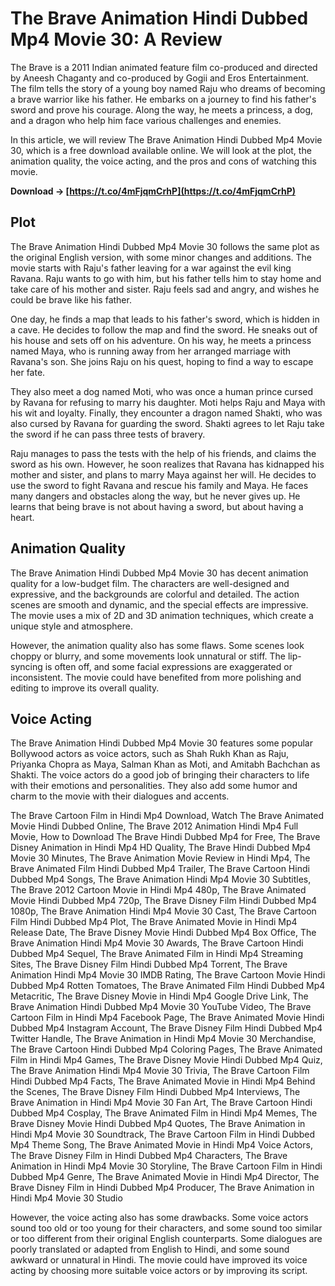 # The Brave Animation Hindi Dubbed Mp4 Movie 30: A Review
 
The Brave is a 2011 Indian animated feature film co-produced and directed by Aneesh Chaganty and co-produced by Gogii and Eros Entertainment. The film tells the story of a young boy named Raju who dreams of becoming a brave warrior like his father. He embarks on a journey to find his father's sword and prove his courage. Along the way, he meets a princess, a dog, and a dragon who help him face various challenges and enemies.
 
In this article, we will review The Brave Animation Hindi Dubbed Mp4 Movie 30, which is a free download available online. We will look at the plot, the animation quality, the voice acting, and the pros and cons of watching this movie.
 
**Download → [https://t.co/4mFjqmCrhP](https://t.co/4mFjqmCrhP)**


 
## Plot
 
The Brave Animation Hindi Dubbed Mp4 Movie 30 follows the same plot as the original English version, with some minor changes and additions. The movie starts with Raju's father leaving for a war against the evil king Ravana. Raju wants to go with him, but his father tells him to stay home and take care of his mother and sister. Raju feels sad and angry, and wishes he could be brave like his father.
 
One day, he finds a map that leads to his father's sword, which is hidden in a cave. He decides to follow the map and find the sword. He sneaks out of his house and sets off on his adventure. On his way, he meets a princess named Maya, who is running away from her arranged marriage with Ravana's son. She joins Raju on his quest, hoping to find a way to escape her fate.
 
They also meet a dog named Moti, who was once a human prince cursed by Ravana for refusing to marry his daughter. Moti helps Raju and Maya with his wit and loyalty. Finally, they encounter a dragon named Shakti, who was also cursed by Ravana for guarding the sword. Shakti agrees to let Raju take the sword if he can pass three tests of bravery.
 
Raju manages to pass the tests with the help of his friends, and claims the sword as his own. However, he soon realizes that Ravana has kidnapped his mother and sister, and plans to marry Maya against her will. He decides to use the sword to fight Ravana and rescue his family and Maya. He faces many dangers and obstacles along the way, but he never gives up. He learns that being brave is not about having a sword, but about having a heart.
 
## Animation Quality
 
The Brave Animation Hindi Dubbed Mp4 Movie 30 has decent animation quality for a low-budget film. The characters are well-designed and expressive, and the backgrounds are colorful and detailed. The action scenes are smooth and dynamic, and the special effects are impressive. The movie uses a mix of 2D and 3D animation techniques, which create a unique style and atmosphere.
 
However, the animation quality also has some flaws. Some scenes look choppy or blurry, and some movements look unnatural or stiff. The lip-syncing is often off, and some facial expressions are exaggerated or inconsistent. The movie could have benefited from more polishing and editing to improve its overall quality.
 
## Voice Acting
 
The Brave Animation Hindi Dubbed Mp4 Movie 30 features some popular Bollywood actors as voice actors, such as Shah Rukh Khan as Raju, Priyanka Chopra as Maya, Salman Khan as Moti, and Amitabh Bachchan as Shakti. The voice actors do a good job of bringing their characters to life with their emotions and personalities. They also add some humor and charm to the movie with their dialogues and accents.
 
The Brave Cartoon Film in Hindi Mp4 Download,  Watch The Brave Animated Movie Hindi Dubbed Online,  The Brave 2012 Animation Hindi Mp4 Full Movie,  How to Download The Brave Hindi Dubbed Mp4 for Free,  The Brave Disney Animation in Hindi Mp4 HD Quality,  The Brave Hindi Dubbed Mp4 Movie 30 Minutes,  The Brave Animation Movie Review in Hindi Mp4,  The Brave Animated Film Hindi Dubbed Mp4 Trailer,  The Brave Cartoon Hindi Dubbed Mp4 Songs,  The Brave Animation Hindi Mp4 Movie 30 Subtitles,  The Brave 2012 Cartoon Movie in Hindi Mp4 480p,  The Brave Animated Movie Hindi Dubbed Mp4 720p,  The Brave Disney Film Hindi Dubbed Mp4 1080p,  The Brave Animation Hindi Mp4 Movie 30 Cast,  The Brave Cartoon Film Hindi Dubbed Mp4 Plot,  The Brave Animated Movie in Hindi Mp4 Release Date,  The Brave Disney Movie Hindi Dubbed Mp4 Box Office,  The Brave Animation Hindi Mp4 Movie 30 Awards,  The Brave Cartoon Hindi Dubbed Mp4 Sequel,  The Brave Animated Film in Hindi Mp4 Streaming Sites,  The Brave Disney Film Hindi Dubbed Mp4 Torrent,  The Brave Animation Hindi Mp4 Movie 30 IMDB Rating,  The Brave Cartoon Movie Hindi Dubbed Mp4 Rotten Tomatoes,  The Brave Animated Film Hindi Dubbed Mp4 Metacritic,  The Brave Disney Movie in Hindi Mp4 Google Drive Link,  The Brave Animation Hindi Dubbed Mp4 Movie 30 YouTube Video,  The Brave Cartoon Film in Hindi Mp4 Facebook Page,  The Brave Animated Movie Hindi Dubbed Mp4 Instagram Account,  The Brave Disney Film Hindi Dubbed Mp4 Twitter Handle,  The Brave Animation in Hindi Mp4 Movie 30 Merchandise,  The Brave Cartoon Hindi Dubbed Mp4 Coloring Pages,  The Brave Animated Film in Hindi Mp4 Games,  The Brave Disney Movie Hindi Dubbed Mp4 Quiz,  The Brave Animation Hindi Mp4 Movie 30 Trivia,  The Brave Cartoon Film Hindi Dubbed Mp4 Facts,  The Brave Animated Movie in Hindi Mp4 Behind the Scenes,  The Brave Disney Film Hindi Dubbed Mp4 Interviews,  The Brave Animation in Hindi Mp4 Movie 30 Fan Art,  The Brave Cartoon Hindi Dubbed Mp4 Cosplay,  The Brave Animated Film in Hindi Mp4 Memes,  The Brave Disney Movie Hindi Dubbed Mp4 Quotes,  The Brave Animation in Hindi Mp4 Movie 30 Soundtrack,  The Brave Cartoon Film in Hindi Dubbed Mp4 Theme Song,  The Brave Animated Movie in Hindi Mp4 Voice Actors,  The Brave Disney Film in Hindi Dubbed Mp4 Characters,  The Brave Animation in Hindi Mp4 Movie 30 Storyline,  The Brave Cartoon Film in Hindi Dubbed Mp4 Genre,  The Brave Animated Movie in Hindi Mp4 Director,  The Brave Disney Film in Hindi Dubbed Mp4 Producer,  The Brave Animation in Hindi Mp4 Movie 30 Studio
 
However, the voice acting also has some drawbacks. Some voice actors sound too old or too young for their characters, and some sound too similar or too different from their original English counterparts. Some dialogues are poorly translated or adapted from English to Hindi, and some sound awkward or unnatural in Hindi. The movie could have improved its voice acting by choosing more suitable voice actors or by improving its script.
 <h2 8cf37b1e13
 
